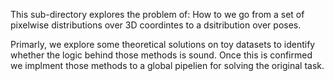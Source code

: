This sub-directory explores the problem of: 
How to we go from a set of pixelwise distributions over 3D coordintes to a dsitribution over poses.

Primarly, we explore some theoretical solutions on toy datasets to identify whether the logic behind those methods is sound. Once this is confirmed we implment those methods to a global pipelien for solving the original task.